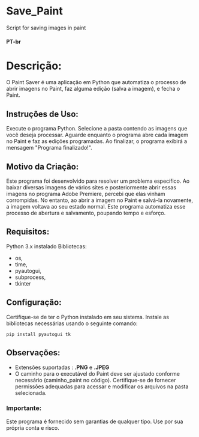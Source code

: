 # Save_Paint
Script for saving images in paint

#### PT-br 

# Descrição:
O Paint Saver é uma aplicação em Python que automatiza o processo de abrir imagens no Paint, faz alguma edição (salva a imagem), e fecha o Paint.

## Instruções de Uso:

Execute o programa Python.
Selecione a pasta contendo as imagens que você deseja processar.
Aguarde enquanto o programa abre cada imagem no Paint e faz as edições programadas.
Ao finalizar, o programa exibirá a mensagem "Programa finalizado!".

## Motivo da Criação:
Este programa foi desenvolvido para resolver um problema específico. Ao baixar diversas imagens de vários sites e posteriormente abrir 
essas imagens no programa Adobe Premiere, percebi que elas vinham corrompidas. 
No entanto, ao abrir a imagem no Paint e salvá-la novamente, a imagem voltava ao seu estado normal. 
Este programa automatiza esse processo de abertura e salvamento, poupando tempo e esforço.

## Requisitos:

Python 3.x instalado
Bibliotecas: 
- os,
- time,
- pyautogui,
- subprocess,
- tkinter
  
## Configuração:

Certifique-se de ter o Python instalado em seu sistema.
Instale as bibliotecas necessárias usando o seguinte comando:
```
pip install pyautogui tk
```
## Observações:

- Extensões suportadas : **.PNG** e **.JPEG**
- O caminho para o executável do Paint deve ser ajustado conforme necessário (caminho_paint no código).
Certifique-se de fornecer permissões adequadas para acessar e modificar os arquivos na pasta selecionada.

### Importante:

Este programa é fornecido sem garantias de qualquer tipo. Use por sua própria conta e risco.
